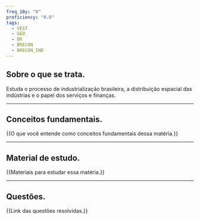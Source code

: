 ```yaml
---
freq_10y: "0"
proficiency: "0.0"
tags:
  - VEST
  - GEO
  - BR
  - BRECON
  - BRECON_IND
---
```

## Sobre o que se trata.

Estuda o processo de industrialização brasileira, a distribuição espacial das indústrias e o papel dos serviços e finanças.

--- 
## Conceitos fundamentais.

{{O que você entende como conceitos fundamentais dessa matéria.}}

---
## Material de estudo.

{{Materiais para estudar essa matéria.}}

--- 
## Questões.

{{Link das questões resolvidas.}}